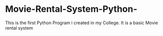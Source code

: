 # Movie-Rental-System-Python-
This is the first Python Program i created in my College. It is a basic Movie rental system
